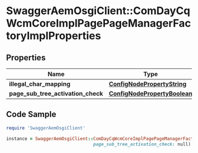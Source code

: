 # SwaggerAemOsgiClient::ComDayCqWcmCoreImplPagePageManagerFactoryImplProperties

## Properties

Name | Type | Description | Notes
------------ | ------------- | ------------- | -------------
**illegal_char_mapping** | [**ConfigNodePropertyString**](ConfigNodePropertyString.md) |  | [optional] 
**page_sub_tree_activation_check** | [**ConfigNodePropertyBoolean**](ConfigNodePropertyBoolean.md) |  | [optional] 

## Code Sample

```ruby
require 'SwaggerAemOsgiClient'

instance = SwaggerAemOsgiClient::ComDayCqWcmCoreImplPagePageManagerFactoryImplProperties.new(illegal_char_mapping: null,
                                 page_sub_tree_activation_check: null)
```


